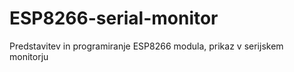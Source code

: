 # ESP8266-serial-monitor
Predstavitev in programiranje ESP8266 modula, prikaz v serijskem monitorju

